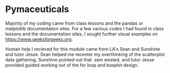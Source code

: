 # Pymaceuticals

Majority of my coding came from class lessons and the pandas or matplotlib documentation sites. For a few various codes I had found in class lessons and the documentation sites, I sought further visual examples on https://www.geeksforgeeks.org.

Human help I recieved for this module came from LA's Sean and Sunshine and tutor Jesse. Sean helped me recenter my overthinking of the scatterplot data gathering, Sunshine pointed out that .sem existed, and tutor Jesse provided guided working out of the for loop and boxplot design. 
